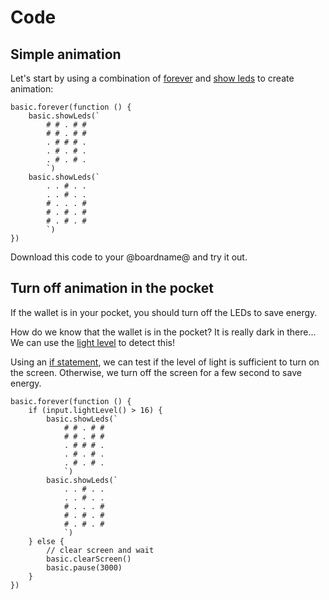 # Code

## Simple animation

Let's start by using a combination of [forever](/reference/basic/forever) and [show leds](/reference/basic/show-leds) to create animation:

```blocks
basic.forever(function () {
    basic.showLeds(`
        # # . # #
        # # . # #
        . # # # .
        . # . # .
        . # . # .
        `)
    basic.showLeds(`
        . . # . .
        . . # . .
        # . . . #
        # . # . #
        # . # . #
        `)
})
```

Download this code to your @boardname@ and try it out.

## Turn off animation in the pocket

If the wallet is in your pocket, you should turn off the LEDs to save energy.

How do we know that the wallet is in the pocket? It is really dark in there... We can use the [light level](/reference/input/light-level) to detect this!

Using an [if statement](/blocks/logic/if), we can test if the level of light is sufficient to turn on the screen. Otherwise, we turn off the screen for a few second to save energy.

```blocks
basic.forever(function () {
    if (input.lightLevel() > 16) {
        basic.showLeds(`
            # # . # #
            # # . # #
            . # # # .
            . # . # .
            . # . # .
            `)
        basic.showLeds(`
            . . # . .
            . . # . .
            # . . . #
            # . # . #
            # . # . #
            `)
    } else {        
        // clear screen and wait
        basic.clearScreen()
        basic.pause(3000)
    }
})
```